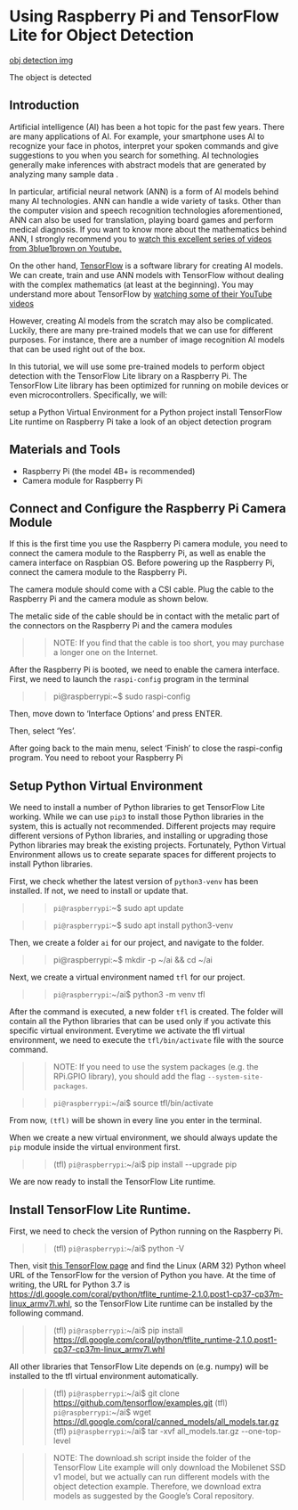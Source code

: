 # Using Raspberry Pi and TensorFlow Lite for Object Detection

[obj detection img](https://gpiocc.github.io/learn/assets/post/2020-04-18-martin-ku-using-raspberry-pi-and-tensorflow-lite-for-object-detection/object-detected.png#center)

  The object is detected

## Introduction

Artificial intelligence (AI) has been a hot topic for the past few years. There are many applications of AI. For example, your smartphone uses AI to recognize your face in photos, interpret your spoken commands and give suggestions to you when you search for something. AI technologies generally make inferences with abstract models that are generated by analyzing many sample data .

In particular, artificial neural network (ANN) is a form of AI models behind many AI technologies. ANN can handle a wide variety of tasks. Other than the computer vision and speech recognition technologies aforementioned, ANN can also be used for translation, playing board games and perform medical diagnosis. If you want to know more about the mathematics behind ANN, I strongly recommend you to [watch this excellent series of videos from 3blue1brown on Youtube.](https://www.youtube.com/watch?v=aircAruvnKk&list=PLZHQObOWTQDNU6R1_67000Dx_ZCJB-3pi)

On the other hand, [TensorFlow](https://www.tensorflow.org/) is a software library for creating AI models. We can create, train and use ANN models with TensorFlow without dealing with the complex mathematics (at least at the beginning). You may understand more about TensorFlow by [watching some of their YouTube videos](https://www.youtube.com/channel/UC0rqucBdTuFTjJiefW5t-IQ)

However, creating AI models from the scratch may also be complicated. Luckily, there are many pre-trained models that we can use for different purposes. For instance, there are a number of image recognition AI models that can be used right out of the box.

In this tutorial, we will use some pre-trained models to perform object detection with the TensorFlow Lite library on a Raspberry Pi. The TensorFlow Lite library has been optimized for running on mobile devices or even microcontrollers. Specifically, we will:

setup a Python Virtual Environment for a Python project
install TensorFlow Lite runtime on Raspberry Pi
take a look of an object detection program

## Materials and Tools

 * Raspberry Pi (the model 4B+ is recommended)
 * Camera module for Raspberry Pi


## Connect and Configure the Raspberry Pi Camera Module

If this is the first time you use the Raspberry Pi camera module, you need to connect the camera module to the Raspberry Pi, as well as enable the camera interface on Raspbian OS. Before powering up the Raspberry Pi, connect the camera module to the Raspberry Pi.

The camera module should come with a CSI cable. Plug the cable to the Raspberry Pi and the camera module as shown below.

The metalic side of the cable should be in contact with the metalic part of the connectors on the Raspberry Pi and the camera modules

>>NOTE: If you find that the cable is too short, you may purchase a longer one on the Internet.

After the Raspberry Pi is booted, we need to enable the camera interface. First, we need to launch the `raspi-config` program in the terminal

>>pi@raspberrypi:~$ sudo raspi-config

Then, move down to ‘Interface Options’ and press ENTER.

Then, select ‘Yes’.

After going back to the main menu, select ‘Finish’ to close the raspi-config program. You need to reboot your Raspberry Pi

## Setup Python Virtual Environment

We need to install a number of Python libraries to get TensorFlow Lite working. While we can use `pip3` to install those Python libraries in the system, this is actually not recommended. Different projects may require different versions of Python libraries, and installing or upgrading those Python libraries may break the existing projects. Fortunately, Python Virtual Environment allows us to create separate spaces for different projects to install Python libraries.

First, we check whether the latest version of `python3-venv` has been installed. If not, we need to install or update that.

>>`pi@raspberrypi`:~$ sudo apt update

>>`pi@raspberrypi`:~$ sudo apt install python3-venv

Then, we create a folder `ai` for our project, and navigate to the folder.
>>pi@raspberrypi:~$ mkdir -p ~/ai && cd ~/ai

Next, we create a virtual environment named `tfl` for our project.
>>`pi@raspberrypi`:~/ai$ python3 -m venv tfl

After the command is executed, a new folder `tfl` is created. The folder will contain all the Python libraries that can be used only if you activate this specific virtual environment. Everytime we activate the tfl virtual environment, we need to execute the `tfl/bin/activate` file with the source command.

>>NOTE: If you need to use the system packages (e.g. the RPi.GPIO library), you should add the flag `--system-site-packages`.

>>`pi@raspberrypi`:~/ai$ source tfl/bin/activate

From now, `(tfl)` will be shown in every line you enter in the terminal.


When we create a new virtual environment, we should always update the `pip` module inside the virtual environment first.

>>(tfl) `pi@raspberrypi`:~/ai$ pip install --upgrade pip

We are now ready to install the TensorFlow Lite runtime.

## Install TensorFlow Lite Runtime.

First, we need to check the version of Python running on the Raspberry Pi.

 >>(tfl) `pi@raspberrypi`:~/ai$ python -V

Then, visit [this TensorFlow page](https://www.tensorflow.org/lite/guide/python) and find the Linux (ARM 32) Python wheel URL of the TensorFlow for the version of Python you have. At the time of writing, the URL for Python 3.7 is https://dl.google.com/coral/python/tflite_runtime-2.1.0.post1-cp37-cp37m-linux_armv7l.whl, so the TensorFlow Lite runtime can be installed by the following command.

>> (tfl) `pi@raspberrypi`:~/ai$ pip install https://dl.google.com/coral/python/tflite_runtime-2.1.0.post1-cp37-cp37m-linux_armv7l.whl

All other libraries that TensorFlow Lite depends on (e.g. numpy) will be installed to the tfl virtual environment automatically.

>>(tfl) `pi@raspberrypi`:~/ai$ git clone https://github.com/tensorflow/examples.git
>>(tfl) `pi@raspberrypi`:~/ai$ wget https://dl.google.com/coral/canned_models/all_models.tar.gz
>>(tfl) `pi@raspberrypi`:~/ai$ tar -xvf all_models.tar.gz --one-top-level


>>NOTE: The download.sh script inside the folder of the TensorFlow Lite example will only download the Mobilenet SSD v1 model, but we actually can run different models with the object detection example. Therefore, we download extra models as suggested by the Google’s Coral repository.






